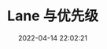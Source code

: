 ---
title: Lane 与优先级
date: 2022-04-14 22:02:21
permalink: /react/reconciliation/lane/
categories:
  - react
  - reconciliation
tags:
  - 
---